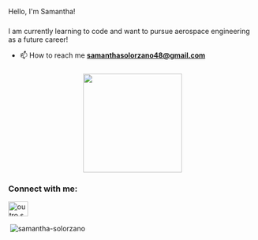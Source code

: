 <p align="left">Hello, I'm Samantha!</p>

###

<p align="left">I am currently learning to code and want to pursue aerospace engineering as a future career!</p>

- 📫 How to reach me **samanthasolorzano48@gmail.com**
  
###

<div align="center">
  <img height="200" src="https://i.pinimg.com/originals/72/b0/d9/72b0d9f6b318ebc21dfbec60d1690c15.gif"  />
</div>

###


<h3 align="left">Connect with me:</h3>
<p align="left">
<a href="https://instagram.com/outro.sami" target="blank"><img align="center" src="https://raw.githubusercontent.com/rahuldkjain/github-profile-readme-generator/master/src/images/icons/Social/instagram.svg" alt="outro.sami" height="30" width="40" /></a>
</p>

<p>&nbsp;<img align="center" src="https://github-readme-stats.vercel.app/api?username=samantha-solorzano&show_icons=true&locale=en" alt="samantha-solorzano" /></p>
